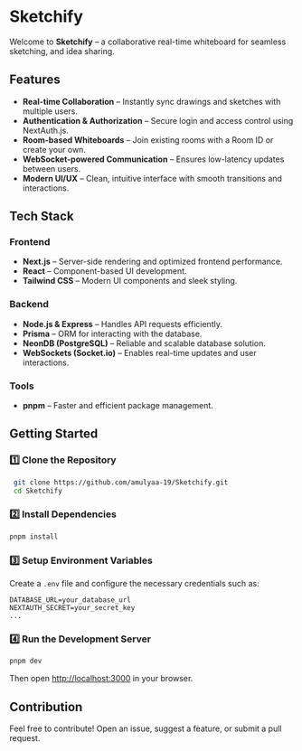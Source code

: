 # Sketchify 

Welcome to **Sketchify** – a collaborative real-time whiteboard for seamless sketching, and idea sharing. 

## Features

- **Real-time Collaboration** – Instantly sync drawings and sketches with multiple users.
- **Authentication & Authorization** – Secure login and access control using NextAuth.js.
- **Room-based Whiteboards** – Join existing rooms with a Room ID or create your own.
- **WebSocket-powered Communication** – Ensures low-latency updates between users.
- **Modern UI/UX** – Clean, intuitive interface with smooth transitions and interactions.

## Tech Stack

###  Frontend
- **Next.js** – Server-side rendering and optimized frontend performance.
- **React** – Component-based UI development.
- **Tailwind CSS** – Modern UI components and sleek styling.

###  Backend
- **Node.js & Express** – Handles API requests efficiently.
- **Prisma** – ORM for interacting with the database.
- **NeonDB (PostgreSQL)** – Reliable and scalable database solution.
- **WebSockets (Socket.io)** – Enables real-time updates and user interactions.

###  Tools 
- **pnpm** – Faster and efficient package management.

##  Getting Started

### 1️⃣ Clone the Repository
```sh
 git clone https://github.com/amulyaa-19/Sketchify.git
 cd Sketchify
```

### 2️⃣ Install Dependencies
```sh
pnpm install
```

### 3️⃣ Setup Environment Variables
Create a `.env` file and configure the necessary credentials such as:
```env
DATABASE_URL=your_database_url
NEXTAUTH_SECRET=your_secret_key
...
```

### 4️⃣ Run the Development Server
```sh
pnpm dev
```
Then open [http://localhost:3000](http://localhost:3000) in your browser.

##  Contribution
   Feel free to contribute! Open an issue, suggest a feature, or submit a pull request.

